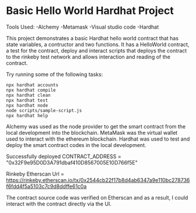 # Basic Hello World Hardhat Project

Tools Used:
-Alchemy
-Metamask
-Visual studio code
-Hardhat

This project demonstrates a basic Hardhat hello world contract that has state variables, a contructor and two functions. It has a HelloWorld contract, a test for the contract, deploy and interact scripts that deploys the contract to the rinkeby test network and allows interaction and reading of the contract.

Try running some of the following tasks:

```shell
npx hardhat accounts
npx hardhat compile
npx hardhat clean
npx hardhat test
npx hardhat node
node scripts/sample-script.js
npx hardhat help
```
Alchemy was used as the node provider to get the smart contract from the local development into the blockchain.
MetaMask was the virtual wallet used to interact with the ethereum blockchain.
Hardhat was used to test and deploy the smart contract codes in the local development.

Successfully deployed CONTRACT_ADDRESS = "0x32F9e95D0D3A791dbaf410D8567005E10D766f5E"

Rinkeby Etherscan Url = https://rinkeby.etherscan.io/tx/0x2544cb22f17b8d4ab6347a9e110bc278736f6fdd4f5a5103c7c9d8ddffe61c0a

The contract source code was verified on Etherscan and as a result, I could interact with the contract directly via the UI.
